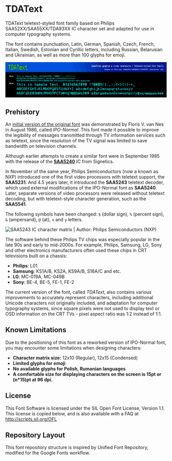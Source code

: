 # TDAText
TDAText teletext-styled font family based on Philips SAA52XX/SAA55XX/TDA93XX IC character set and adapted for use in computer typography systems.

The font contains punctuation, Latin, German, Spanish, Czech, French, Italian, Swedish, Estonian and Cyrillic letters, including Russian, Belarusian and Ukrainian, as well as more than 100 glyphs for emoji.

<img src="https://github.com/tinelix/TDAText/blob/main/documentation/images/example.png"></img>

## Prehistory

An [initial version of the original font](https://www.semanticscholar.org/paper/A-new-teletext-character-set-with-enhanced-Nes/a632eb8fbe9f4e23d09b8108d211b403da9e36c1) was demonstrated by Floris V. van Nes in August 1986, called _IPO-Normal_. This font made it possible to improve the legibility of messages transmitted through TV information services such as teletext, since the resolution of the TV signal was limited to save bandwidth on television channels. 

Although earlier attempts to create a similar font were in September 1985 with the release of the [**SAA5240**](https://www.datasheetarchive.com/pdf/download/distributors/Datasheets-110/DSAP005626.pdf?h=f040ef4a86f6fb2f9ac3826ca5f64bd2%3A0b9fcd8d0a9ce28cbd7bc41751e9abb8dfd6%3Ad1715a0eea44a834c47e57efaf3bdfb8) IC from Signetics.

In November of the same year, Philips Semiconductors (now a known as NXP) introduced one of the first video processors with teletext support, the **SAA5231**. And 4.5 years later, it introduced the **SAA5243** teletext decoder, which used external modifications of the IPO-Normal font as **SAA5240**. Later, separate versions of video processors were released without teletext decoding, but with teletext-style character generation, such as the **SAA5541**.

The following symbols have been changed: `$` (dollar sign), `%` (percent sign), `&` (ampersand), `@` (at), `x` and `y` letters.

![SAA5243 IC character matrix | Author: Philips Semiconductors (NXP)](https://github.com/tinelix/TDAText/assets/76806170/0865c08f-c33e-4cf3-a7ec-4f7fa0bfc59f)

The software behind these Philips TV chips was especially popular in the late 90s and early to mid-2000s. For example, Philips, Samsung, LG, Sony and other electronics manufacturers often used these chips in CRT televisions built on a chassis:
* **Philips**: L01
* **Samsung**: KS1A/B, KS2A, KS9A/B, S16A/C and etc.
* **LG**: MC-019A, MC-049B
* **Sony**: BE-4, BE-5, FE-1, FE-2

The current version of the font, called _TDAText_, also contains various improvements to accurately represent characters, including additional Unicode characters not originally included, and adaptation for computer typography systems, since square pixels were not used to display text or OSD information on the CRT TVs - pixel aspect ratio was 1:2 instead of 1:1.

## Known Limitations

Due to the positioning of this font as a reworked version of IPO-Normal font, you may encounter some limitations when designing characters:

* **Character matrix size:** 12x10 (Regular), 12x15 (Condensed)
* **Limited glyphs for emoji**
* **No available glyphs for Polish, Rumanian languages**
* **A comfortable size for displaying characters on the screen is 15pt or (n\*15)pt at 96 dpi.**

## License
This Font Software is licensed under the SIL Open Font License, Version 1.1. This license is copied below, and is also available with a FAQ at http://scripts.sil.org/OFL

## Repository Layout
This font repository structure is inspired by Unified Font Repository, modified for the Google Fonts workflow.
